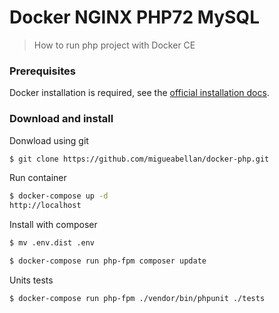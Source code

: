 # Docker NGINX PHP72 MySQL

> How to run php project with Docker CE

### Prerequisites

Docker installation is required, see the [official installation docs](https://docs.docker.com/install/).

### Download and install

Donwload using git

```sh
$ git clone https://github.com/migueabellan/docker-php.git
```

Run container

```sh
$ docker-compose up -d
http://localhost
```

Install with composer

```sh
$ mv .env.dist .env

$ docker-compose run php-fpm composer update
```

Units tests

```sh
$ docker-compose run php-fpm ./vendor/bin/phpunit ./tests
```